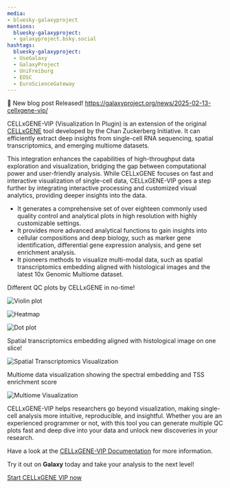 ```yaml
---
media:
- bluesky-galaxyproject
mentions:
  bluesky-galaxyproject:
  - galaxyproject.bsky.social
hashtags:
  bluesky-galaxyproject:
  - UseGalaxy
  - GalaxyProject
  - UniFreiburg
  - EOSC
  - EuroScienceGateway
---
```

📝 New blog post Released!
https://galaxyproject.org/news/2025-02-13-cellxgene-vip/

CELLxGENE-VIP (Visualization In Plugin) is an extension of the original [CELLxGENE](https://github.com/chanzuckerberg/cellxgene) tool developed by the Chan Zuckerberg Initiative.
It can efficiently extract deep insights from single-cell RNA sequencing, spatial transcriptomics, and emerging multiome datasets.

This integration enhances the capabilities of high-throughput data exploration and visualization, bridging the gap between computational power and user-friendly analysis.
While CELLxGENE focuses on fast and interactive visualization of single-cell data, CELLxGENE-VIP goes a step further by integrating interactive processing and customized visual analytics, providing deeper insights into the data.

* It generates a comprehensive set of over eighteen commonly used quality control and analytical plots in high resolution with highly customizable settings.
* It provides more advanced analytical functions to gain insights into cellular compositions and deep biology, such as marker gene identification, differential gene expression analysis, and gene set enrichment analysis.
* It pioneers methods to visualize multi-modal data, such as spatial transcriptomics embedding aligned with histological images and the latest 10x Genomic Multiome dataset.

  

Different QC plots by CELLxGENE in no-time!
  

![Violin plot](https://galaxyproject.org/news/2025-02-13-cellxgene-vip/static/violin.png)
  

![Heatmap](https://galaxyproject.org/news/2025-02-13-cellxgene-vip/static/heat.png)

  

![Dot plot](https://galaxyproject.org/news/2025-02-13-cellxgene-vip/static/dot.png)

  

Spatial transcriptomics embedding aligned with histological image on one slice!
  

![Spatial Transcriptomics Visualization](https://galaxyproject.org/news/2025-02-13-cellxgene-vip/static/ST.png)

  

Multiome data visualization showing the spectral embedding and TSS enrichment score
  

![Multiome Visualization](https://galaxyproject.org/news/2025-02-13-cellxgene-vip/static/multiome.png)

  

CELLxGENE-VIP helps researchers go beyond visualization, making single-cell analysis more intuitive, reproducible, and insightful.
Whether you are an experienced programmer or not, with this tool you can generate multiple QC plots fast and deep dive into your data and unlock new discoveries in your research.

Have a look at the [CELLxGENE-VIP Documentation](https://interactivereport.github.io/cellxgene_VIP/tutorial/docs/) for more information.

Try it out on **Galaxy** today and take your analysis to the next level!

[Start CELLxGENE VIP now](https://usegalaxy.eu/?tool_id=interactive_tool_cellxgene_vip&version=latest)